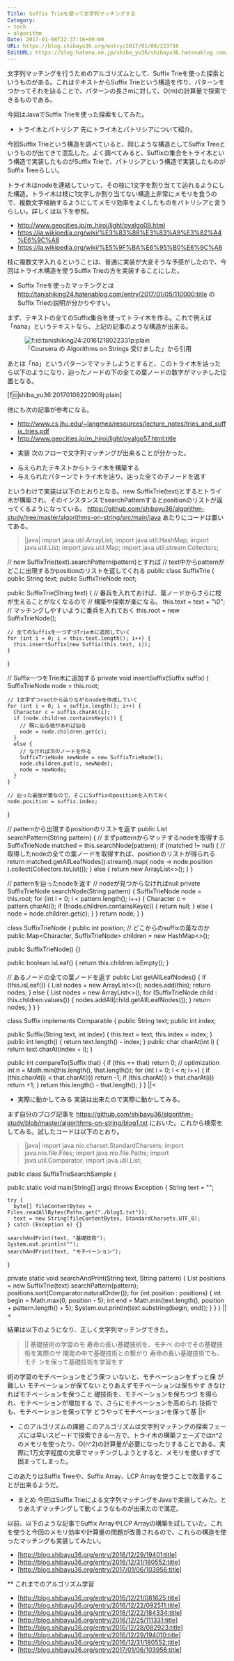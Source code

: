 ```yaml
---
Title: Suffix Trieを使って文字列マッチングする
Category:
- tech
- algorithm
Date: 2017-01-08T22:37:16+09:00
URL: https://blog.shibayu36.org/entry/2017/01/08/223716
EditURL: https://blog.hatena.ne.jp/shiba_yu36/shibayu36.hatenablog.com/atom/entry/10328749687204766670
---
```


文字列マッチングを行うためのアルゴリズムとして、Suffix Trieを使った探索というものがある。これはテキストからSuffix Trieという構造を作り、パターンをつかってそれを辿ることで、パターンの長さmに対して、O(m)の計算量で探索できるものである。

今回はJavaでSuffix Trieを使った探索をしてみた。

* トライ木とパトリシア
先にトライ木とパトリシアについて紹介。

今回Suffix Trieという構造を調べていると、同じような構造としてSuffix Treeというものが出てきて混乱した。よく調べてみると、Suffixの集合をトライ木という構造で実装したものがSuffix Trieで、パトリシアという構造で実装したものがSuffix Treeらしい。

トライ木はnodeを連結していって、その枝に1文字を割り当てて辿れるようにした構造。トライ木は枝に1文字しか割り当てない構造上非常にメモリを食うので、複数文字格納するようにしてメモリ効率をよくしたものをパトリシアと言うらしい。詳しくは以下を参照。

- http://www.geocities.jp/m_hiroi/light/pyalgo09.html
- https://ja.wikipedia.org/wiki/%E3%83%88%E3%83%A9%E3%82%A4%E6%9C%A8
- https://ja.wikipedia.org/wiki/%E5%9F%BA%E6%95%B0%E6%9C%A8

枝に複数文字入れるということは、普通に実装が大変そうな予感がしたので、今回はトライ木構造を使うSuffix Trieの方を実装することにした。

* Suffix Trieを使ったマッチングとは
http://tanishiking24.hatenablog.com/entry/2017/01/05/110000:title のSuffix Trieの説明が分かりやすい。

まず、テキストの全てのSuffix集合を使ってトライ木を作る。これで例えば「nana」というテキストなら、上記の記事のような構造が出来る。

<figure>
<img src="https://cdn-ak.f.st-hatena.com/images/fotolife/t/tanishiking24/20161218/20161218022331.png" alt="f:id:tanishiking24:20161218022331p:plain" title="f:id:tanishiking24:20161218022331p:plain" class="hatena-fotolife cboxElement" itemprop="image">
<figcaption>「Coursera の Algorithms on Strings 受けました」から引用</figcaption>
</figure>

あとは「na」というパターンでマッチしようとすると、このトライ木を辿ったら以下のようになり、辿ったノードの下の全ての葉ノードの数字がマッチした位置となる。

[f:id:shiba_yu36:20170108220909j:plain]

他にも次の記事が参考になる。

- http://www.cs.jhu.edu/~langmea/resources/lecture_notes/tries_and_suffix_tries.pdf
- http://www.geocities.jp/m_hiroi/light/pyalgo57.html:title

* 実装
次のフローで文字列マッチングが出来ることが分かった。

- 与えられたテキストからトライ木を構築する
- 与えられたパターンでトライ木を辿り、辿った全ての子ノードを返す

というわけで実装は以下のとおりとなる。new SuffixTrie(text)とするとトライ木が構築され、そのインスタンスでsearchPatternするとpositionのリストが返ってくるようになっている。 https://github.com/shibayu36/algorithm-study/tree/master/algorithms-on-string/src/main/java あたりにコードは置いてある。

>|java|
import java.util.ArrayList;
import java.util.HashMap;
import java.util.List;
import java.util.Map;
import java.util.stream.Collectors;

// new SuffixTrie(text).searchPattern(pattern)とすれば
// text中からpatternがどこに出現するかpositionのリストを返してくれる
public class SuffixTrie {
  public String text;
  public SuffixTrieNode root;

  public SuffixTrie(String text) {
    // 番兵を入れておけば、葉ノードからさらに枝が生えることがなくなるので
    // 構築や探索が楽になる。
    this.text = text + "\0"; // マッチングしやすいように番兵を入れておく
    this.root = new SuffixTrieNode();

    // 全てのSuffixを一つずつTrie木に追加していく
    for (int i = 0; i < this.text.length(); i++) {
      this.insertSuffix(new Suffix(this.text, i));
    }
  }

  // Suffix一つをTrie木に追加する
  private void insertSuffix(Suffix suffix) {
    SuffixTrieNode node = this.root;

    // 1文字ずつrootから辿りながらnodeを作成していく
    for (int i = 0; i < suffix.length(); i++) {
      Character c = suffix.charAt(i);
      if (node.children.containsKey(c)) {
        // 既に辿る枝があれば辿る
        node = node.children.get(c);
      }
      else {
        // なければ次のノードを作る
        SuffixTrieNode newNode = new SuffixTrieNode();
        node.children.put(c, newNode);
        node = newNode;
      }
    }

    // 辿った最後が葉なので、そこにSuffixのpositionを入れておく
    node.position = suffix.index;
  }

  // patternから出現するpositionのリストを返す
  public List<Integer> searchPattern(String pattern) {
    // まずpatternからマッチするnodeを取得する
    SuffixTrieNode matched = this.searchNode(pattern);
    if (matched != null) {
      // 取得したnodeの全ての葉ノードを取得すれば、positionのリストが得られる
      return matched.getAllLeafNodes().stream().map(
          node -> node.position
      ).collect(Collectors.toList());
    }
    else {
      return new ArrayList<>();
    }
  }

  // patternを辿ったnodeを返す
  // nodeが見つからなければnull
  private SuffixTrieNode searchNode(String pattern) {
    SuffixTrieNode node = this.root;
    for (int i = 0; i < pattern.length(); i++) {
      Character c = pattern.charAt(i);
      if (!node.children.containsKey(c)) {
        return null;
      }
      else {
        node = node.children.get(c);
      }
    }
    return node;
  }
}

class SuffixTrieNode {
  public int position; // どこからのsuffixの葉なのか
  public Map<Character, SuffixTrieNode> children = new HashMap<>();

  public SuffixTrieNode() {}

  public boolean isLeaf() {
    return this.children.isEmpty();
  }

  // あるノードの全ての葉ノードを返す
  public List<SuffixTrieNode> getAllLeafNodes() {
    if (this.isLeaf()) {
      List<SuffixTrieNode> nodes = new ArrayList<>();
      nodes.add(this);
      return nodes;
    }
    else {
      List<SuffixTrieNode> nodes = new ArrayList<>();
      for (SuffixTrieNode child : this.children.values()) {
        nodes.addAll(child.getAllLeafNodes());
      }
      return nodes;
    }
  }
}

class Suffix implements Comparable<Suffix> {
  public String text;
  public int index;

  public Suffix(String text, int index) {
    this.text = text;
    this.index = index;
  }
  public int length() {
    return text.length() - index;
  }
  public char charAt(int i) {
    return text.charAt(index + i);
  }

  public int compareTo(Suffix that) {
    if (this == that) return 0;  // optimization
    int n = Math.min(this.length(), that.length());
    for (int i = 0; i < n; i++) {
      if (this.charAt(i) < that.charAt(i)) return -1;
      if (this.charAt(i) > that.charAt(i)) return +1;
    }
    return this.length() - that.length();
  }
}
||<

* 実際に動かしてみる
実装は出来たので実際に動かしてみる。

まず自分のブログ記事を https://github.com/shibayu36/algorithm-study/blob/master/algorithms-on-string/blog1.txt においた。これから検索をしてみる。試したコードは以下のとおり。

>|java|
import java.nio.charset.StandardCharsets;
import java.nio.file.Files;
import java.nio.file.Paths;
import java.util.Comparator;
import java.util.List;

public class SuffixTrieSearchSample {

  public static void main(String[] args) throws Exception {
    String text = "";

    try {
      byte[] fileContentBytes = Files.readAllBytes(Paths.get("./blog1.txt"));
      text = new String(fileContentBytes, StandardCharsets.UTF_8);
    } catch (Exception e) {}

    searchAndPrint(text, "基礎技術");
    System.out.println("");
    searchAndPrint(text, "モチベーション");
  }

  private static void searchAndPrint(String text, String pattern) {
    List<Integer> positions = new SuffixTrie(text).searchPattern(pattern);
    positions.sort(Comparator.naturalOrder());
    for (int position : positions) {
      int begin = Math.max(0, position - 5);
      int end = Math.min(text.length(), position + pattern.length() + 5);
      System.out.println(text.substring(begin, end));
    }
  }
}
||<

結果は以下のようになり、正しく文字列マッチングできた。

>||
基礎技術の学習のモ
寿命の長い基礎技術を、モチベ
の中でその基礎技術を実際のサ
開発の中で基礎技術との繋がり
寿命の長い基礎技術でも、モチ
ンを保って基礎技術を学習をす

術の学習のモチベーションをどう保つ
いないと、モチベーションをずっと保
が難しい
モチベーションが保てない
とりあえずモチベーションは保ちやす
きなければモチベーションを保つこと
礎技術を、モチベーションを保ちつづ
を得られ、モチベーションが増加する
で、さらにモチベーションを高められ
技術でも、モチベーションを保って学
どうやってモチベーションを保って基
||<


* このアルゴリズムの課題
このアルゴリズムは文字列マッチングの探索フェーズには早いスピードで探索できる一方で、トライ木の構築フェーズではn^2のメモリを使ったり、O(n^2)の計算量が必要になったりすることである。実際に1万文字程度の文章でマッチングしようとすると、メモリを使いすぎて固まってしまった。

このあたりはSuffix Treeや、Suffix Array、LCP Arrayを使うことで改善することが出来るようだ。


* まとめ
今回はSuffix Trieによる文字列マッチングをJavaで実装してみた。とりあえずマッチングして動くようなものが出来たので満足。

以前、以下のような記事でSuffix ArrayやLCP Arrayの構築を試していた。これを使うと今回のメモリ効率や計算量の問題が改善されるので、これらの構造を使ったマッチングも実装してみたい。

- [http://blog.shibayu36.org/entry/2016/12/29/19401:title]
- [http://blog.shibayu36.org/entry/2016/12/31/180552:title]
- [http://blog.shibayu36.org/entry/2017/01/06/103956:title]

** これまでのアルゴリズム学習
- [http://blog.shibayu36.org/entry/2016/12/21/081625:title]
- [http://blog.shibayu36.org/entry/2016/12/22/092511:title]
- [http://blog.shibayu36.org/entry/2016/12/22/184334:title]
- [http://blog.shibayu36.org/entry/2016/12/25/111331:title]
- [http://blog.shibayu36.org/entry/2016/12/28/082923:title]
- [http://blog.shibayu36.org/entry/2016/12/29/194010:title]
- [http://blog.shibayu36.org/entry/2016/12/31/180552:title]
- [http://blog.shibayu36.org/entry/2017/01/06/103956:title]
